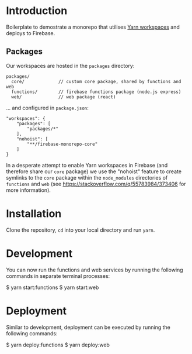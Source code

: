 # Introduction

Boilerplate to demostrate a monorepo that utilises [Yarn workspaces](https://classic.yarnpkg.com/en/docs/workspaces/) and deploys to Firebase. 

## Packages

Our workspaces are hosted in the `packages` directory:

```
packages/           
  core/             // custom core package, shared by functions and web
  functions/        // firebase functions package (node.js express)
  web/              // web package (react)
```

... and configured in `package.json`:

```
"workspaces": {
    "packages": [
        "packages/*"
    ],
    "nohoist": [
        "**/firebase-monorepo-core"
    ]
}
```

In a desperate attempt to enable Yarn workspaces in Firebase (and therefore share our `core` package) we use the "nohoist" feature to create symlinks to the `core` package within the `node_modules` directories of `functions` and `web` (see https://stackoverflow.com/q/55783984/373406 for more information).

# Installation

Clone the repository, `cd` into your local directory and run `yarn`.

# Development

You can now run the functions and web services by running the following commands in separate terminal processes:

$ yarn start:functions
$ yarn start:web

# Deployment

Similar to development, deployment can be executed by running the following commands:

$ yarn deploy:functions
$ yarn deploy:web